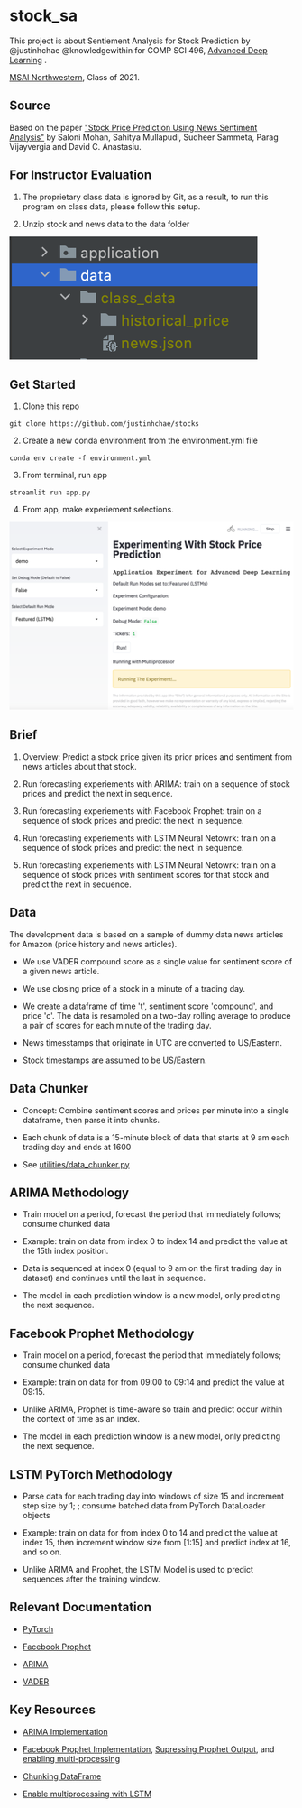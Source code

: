 # stock_sa

This project is about Sentiement Analysis for Stock Prediction by @justinhchae @knowledgewithin for COMP SCI 496, [Advanced Deep Learning](https://www.mccormick.northwestern.edu/artificial-intelligence/curriculum/descriptions/msai-449.html) .

[MSAI Northwestern](https://www.mccormick.northwestern.edu/artificial-intelligence/), Class of 2021.

## Source

Based on the paper ["Stock Price Prediction Using News Sentiment Analysis"](https://ieeexplore.ieee.org/document/8848203) by Saloni Mohan, Sahitya Mullapudi, Sudheer Sammeta, Parag Vijayvergia and David C. Anastasiu.

## For Instructor Evaluation

1. The proprietary class data is ignored by Git, as a result, to run this program on class data, please follow this setup.

2. Unzip stock and news data to the data folder

![path](https://github.com/justinhchae/stocks/blob/main/data_cap.png)

## Get Started

1. Clone this repo
```terminal
git clone https://github.com/justinhchae/stocks
```

2. Create a new conda environment from the environment.yml file
```terminal
conda env create -f environment.yml
```

3. From terminal, run app
```terminal
streamlit run app.py
```

4. From app, make experiement selections. 

![application](https://github.com/justinhchae/stocks/blob/main/app_cap.png)

## Brief

1. Overview: Predict a stock price given its prior prices and sentiment from news articles about that stock.

2. Run forecasting experiements with ARIMA: train on a sequence of stock prices and predict the next in sequence.

3. Run forecasting experiements with Facebook Prophet: train on a sequence of stock prices and predict the next in sequence.

4. Run forecasting experiements with LSTM Neural Netowrk: train on a sequence of stock prices and predict the next in sequence.

5. Run forecasting experiements with LSTM Neural Netowrk: train on a sequence of stock prices with sentiment scores for that stock and predict the next in sequence.

## Data

The development data is based on a sample of dummy data news articles for Amazon (price history and news articles).

* We use VADER compound score as a single value for sentiment score of a given news article.

* We use closing price of a stock in a minute of a trading day.

* We create a dataframe of time 't', sentiment score 'compound', and price 'c'. The data is resampled on a two-day rolling average to produce a pair of scores for each minute of the trading day.

* News timesstamps that originate in UTC are converted to US/Eastern.

* Stock timestamps are assumed to be US/Eastern.

## Data Chunker

* Concept: Combine sentiment scores and prices per minute into a single dataframe, then parse it into chunks. 

* Each chunk of data is a 15-minute block of data that starts at 9 am each trading day and ends at 1600

* See [utilities/data_chunker.py](https://github.com/justinhchae/stocks/blob/main/utilities/data_chunker.py)

## ARIMA Methodology

* Train model on a period, forecast the period that immediately follows; consume chunked data

* Example: train on data from index 0 to index 14 and predict the value at the 15th index position.

* Data is sequenced at index 0 (equal to 9 am on the first trading day in dataset) and continues until the last in sequence.

* The model in each prediction window is a new model, only predicting the next sequence.

## Facebook Prophet Methodology

* Train model on a period, forecast the period that immediately follows; consume chunked data

* Example: train on data for from 09:00 to 09:14 and predict the value at 09:15.

* Unlike ARIMA, Prophet is time-aware so train and predict occur within the context of time as an index.

* The model in each prediction window is a new model, only predicting the next sequence.

## LSTM PyTorch Methodology

* Parse data for each trading day into windows of size 15 and increment step size by 1; ; consume batched data from PyTorch DataLoader objects

* Example: train on data for from index 0 to 14 and predict the value at index 15, then increment window size from [1:15] and predict index at 16, and so on.

* Unlike ARIMA and Prophet, the LSTM Model is used to predict sequences after the training window.

## Relevant Documentation

* [PyTorch](https://pytorch.org/docs/stable/generated/torch.nn.LSTM.html)

* [Facebook Prophet](https://facebook.github.io/prophet/)

* [ARIMA](https://www.statsmodels.org/stable/index.html)

* [VADER](https://pypi.org/project/vaderSentiment/)

## Key Resources

* [ARIMA Implementation](https://towardsdatascience.com/time-series-forecasting-predicting-stock-prices-using-an-arima-model-2e3b3080bd70)

* [Facebook Prophet Implementation](https://medium.com/spikelab/forecasting-multiples-time-series-using-prophet-in-parallel-2515abd1a245), [Supressing Prophet Output](https://stackoverflow.com/questions/2125702/how-to-suppress-console-output-in-python), and [enabling multi-processing](https://medium.com/spikelab/forecasting-multiples-time-series-using-prophet-in-parallel-2515abd1a245)

* [Chunking DataFrame](https://yaoyao.codes/pandas/2018/01/23/pandas-split-a-dataframe-into-chunks)

* [Enable multiprocessing with LSTM](https://pytorch.org/docs/stable/notes/multiprocessing.html)
